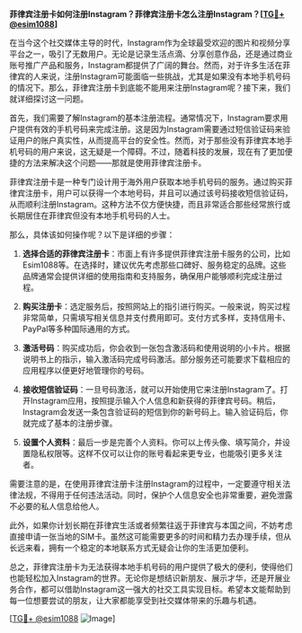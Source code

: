 **菲律宾注册卡如何注册Instagram？菲律宾注册卡怎么注册Instagram？[[TG💪+ @esim1088](https://t.me/s/esim1088)]**

在当今这个社交媒体主导的时代，Instagram作为全球最受欢迎的图片和视频分享平台之一，吸引了无数用户。无论是记录生活点滴、分享创意作品，还是通过商业账号推广产品和服务，Instagram都提供了广阔的舞台。然而，对于许多生活在菲律宾的人来说，注册Instagram可能面临一些挑战，尤其是如果没有本地手机号码的情况下。那么，菲律宾注册卡到底能不能用来注册Instagram呢？接下来，我们就详细探讨这一问题。

首先，我们需要了解Instagram的基本注册流程。通常情况下，Instagram要求用户提供有效的手机号码来完成注册。这是因为Instagram需要通过短信验证码来验证用户的账户真实性，从而提高平台的安全性。然而，对于那些没有菲律宾本地手机号码的用户来说，这无疑是一个障碍。不过，随着科技的发展，现在有了更加便捷的方法来解决这个问题——那就是使用菲律宾注册卡。

菲律宾注册卡是一种专门设计用于海外用户获取本地手机号码的服务。通过购买菲律宾注册卡，用户可以获得一个本地号码，并且可以通过该号码接收短信验证码，从而顺利注册Instagram。这种方法不仅方便快捷，而且非常适合那些经常旅行或长期居住在菲律宾但没有本地手机号码的人士。

那么，具体该如何操作呢？以下是详细的步骤：

1. **选择合适的菲律宾注册卡**：市面上有许多提供菲律宾注册卡服务的公司，比如Esim1088等。在选择时，建议优先考虑那些口碑好、服务稳定的品牌。这些品牌通常会提供详细的使用指南和支持服务，确保用户能够顺利完成注册过程。

2. **购买注册卡**：选定服务后，按照网站上的指引进行购买。一般来说，购买过程非常简单，只需填写相关信息并支付费用即可。支付方式多样，支持信用卡、PayPal等多种国际通用的方式。

3. **激活号码**：购买成功后，你会收到一张包含激活码和使用说明的小卡片。根据说明书上的指示，输入激活码完成号码激活。部分服务还可能要求下载相应的应用程序以便更好地管理你的号码。

4. **接收短信验证码**：一旦号码激活，就可以开始使用它来注册Instagram了。打开Instagram应用，按照提示输入个人信息和新获得的菲律宾号码。稍后，Instagram会发送一条包含验证码的短信到你的新号码上。输入验证码后，你就完成了基本的注册步骤。

5. **设置个人资料**：最后一步是完善个人资料。你可以上传头像、填写简介，并设置隐私权限等。这样不仅可以让你的账号看起来更专业，也能吸引更多关注者。

需要注意的是，在使用菲律宾注册卡注册Instagram的过程中，一定要遵守相关法律法规，不得用于任何违法活动。同时，保护个人信息安全也非常重要，避免泄露不必要的私人信息给他人。

此外，如果你计划长期在菲律宾生活或者频繁往返于菲律宾与本国之间，不妨考虑直接申请一张当地的SIM卡。虽然这可能需要更多的时间和精力去办理手续，但从长远来看，拥有一个稳定的本地联系方式无疑会让你的生活更加便利。

总之，菲律宾注册卡为无法获得本地手机号码的用户提供了极大的便利，使得他们也能轻松加入Instagram的世界。无论你是想结识新朋友、展示才华，还是开展业务合作，都可以借助Instagram这一强大的社交工具实现目标。希望本文能帮助到每一位想要尝试的朋友，让大家都能享受到社交媒体带来的乐趣与机遇。

[[TG💪+ @esim1088](https://t.me/s/esim1088) ![Image](https://i.postimg.cc/4NQfJmqS/Snipaste-2025-05-13-00-14-12.png)]